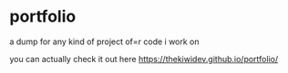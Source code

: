 # portfolio
a dump for any kind of project of=r code i work on

you can actually check it out here https://thekiwidev.github.io/portfolio/

